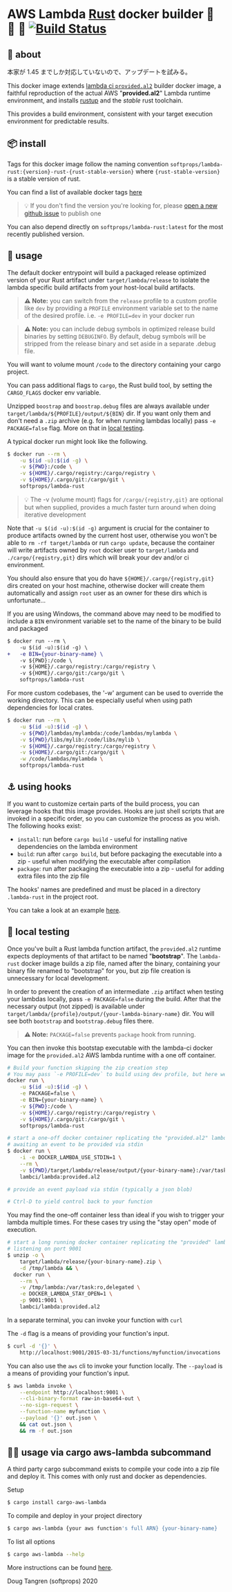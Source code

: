 # AWS Lambda [Rust](https://www.rust-lang.org/) docker builder 🐑 🦀 🐳 [![Build Status](https://github.com/softprops/lambda-rust/workflows/Main/badge.svg)](https://github.com/softprops/lambda-rust/actions)

## 🤔 about

本家が 1.45 までしか対応していないので、アップデートを試みる。

This docker image extends [lambda ci `provided.al2`](https://github.com/lambci/docker-lambda#documentation) builder docker image, a faithful reproduction of the actual AWS "**provided.al2**" Lambda runtime environment,
and installs [rustup](https://rustup.rs/) and the _stable_ rust toolchain.

This provides a build environment, consistent with your target execution environment for predictable results.

## 📦 install

Tags for this docker image follow the naming convention `softprops/lambda-rust:{version}-rust-{rust-stable-version}`
where `{rust-stable-version}` is a stable version of rust.

You can find a list of available docker tags [here](https://hub.docker.com/r/softprops/lambda-rust/tags)

> 💡 If you don't find the version you're looking for, please [open a new github issue](https://github.com/softprops/lambda-rust/issues/new?title=I%27m%20looking%20for%20version%20xxx) to publish one

You can also depend directly on `softprops/lambda-rust:latest` for the most recently published version.

## 🤸 usage

The default docker entrypoint will build a packaged release optimized version of your Rust artifact under `target/lambda/release` to
isolate the lambda specific build artifacts from your host-local build artifacts.

> **⚠️ Note:** you can switch from the `release` profile to a custom profile like `dev` by providing a `PROFILE` environment variable set to the name of the desired profile. i.e. `-e PROFILE=dev` in your docker run

> **⚠️ Note:** you can include debug symbols in optimized release build binaries by setting `DEBUGINFO`. By default, debug symbols will be stripped from the release binary and set aside in a separate .debug file.

You will want to volume mount `/code` to the directory containing your cargo project.

You can pass additional flags to `cargo`, the Rust build tool, by setting the `CARGO_FLAGS` docker env variable.

Unzipped `boostrap` and `boostrap.debug` files are always available
under `target/lambda/${PROFILE}/output/${BIN}` dir. If you want only them and don't
need a `.zip` archive (e.g. for when running lambdas locally) pass `-e PACKAGE=false`
flag. More on that in [local testing](#-local-testing).

A typical docker run might look like the following.

```sh
$ docker run --rm \
    -u $(id -u):$(id -g) \
    -v ${PWD}:/code \
    -v ${HOME}/.cargo/registry:/cargo/registry \
    -v ${HOME}/.cargo/git:/cargo/git \
    softprops/lambda-rust
```

> 💡 The -v (volume mount) flags for `/cargo/{registry,git}` are optional but when supplied, provides a much faster turn around when doing iterative development

Note that `-u $(id -u):$(id -g)` argument is crucial for the container to produce artifacts
owned by the current host user, otherwise you won't be able to `rm -rf target/lambda`
or run `cargo update`, because the container will write artifacts owned by `root` docker user
to `target/lambda` and `./cargo/{registry,git}` dirs which will break your dev and/or ci environment.

You should also ensure that you do have `${HOME}/.cargo/{registry,git}` dirs created
on your host machine, otherwise docker will create them automatically and assign `root` user
as an owner for these dirs which is unfortunate...

If you are using Windows, the command above may need to be modified to include
a `BIN` environment variable set to the name of the binary to be build and packaged

```diff
$ docker run --rm \
    -u $(id -u):$(id -g) \
+   -e BIN={your-binary-name} \
    -v ${PWD}:/code \
    -v ${HOME}/.cargo/registry:/cargo/registry \
    -v ${HOME}/.cargo/git:/cargo/git \
    softprops/lambda-rust
```

For more custom codebases, the '-w' argument can be used to override the working directory.
This can be especially useful when using path dependencies for local crates.

```sh
$ docker run --rm \
    -u $(id -u):$(id -g) \
    -v ${PWD}/lambdas/mylambda:/code/lambdas/mylambda \
    -v ${PWD}/libs/mylib:/code/libs/mylib \
    -v ${HOME}/.cargo/registry:/cargo/registry \
    -v ${HOME}/.cargo/git:/cargo/git \
    -w /code/lambdas/mylambda \
    softprops/lambda-rust
```

## ⚓ using hooks

If you want to customize certain parts of the build process, you can leverage hooks that this image provides.
Hooks are just shell scripts that are invoked in a specific order, so you can customize the process as you wish. The following hooks exist:

- `install`: run before `cargo build` - useful for installing native dependencies on the lambda environment
- `build`: run after `cargo build`, but before packaging the executable into a zip - useful when modifying the executable after compilation
- `package`: run after packaging the executable into a zip - useful for adding extra files into the zip file

The hooks' names are predefined and must be placed in a directory `.lambda-rust` in the project root.

You can take a look at an example [here](./tests/test-func-with-hooks).

## 🔬 local testing

Once you've built a Rust lambda function artifact, the `provided.al2` runtime expects
deployments of that artifact to be named "**bootstrap**". The `lambda-rust` docker image
builds a zip file, named after the binary, containing your binary file renamed to "bootstrap" for you, but zip file creation is unnecessary for local development.

In order to prevent the creation of an intermediate `.zip` artifact when testing your lambdas locally, pass `-e PACKAGE=false` during the build. After that the necessary
output (not zipped) is available under `target/lambda/{profile}/output/{your-lambda-binary-name}` dir.
You will see both `bootstrap` and `bootstrap.debug` files there.

> **⚠️ Note:** `PACKAGE=false` prevents `package` hook from running.

You can then invoke this bootstap executable with the lambda-ci docker image for the `provided.al2` AWS lambda runtime with a one off container.

```sh
# Build your function skipping the zip creation step
# You may pass `-e PROFILE=dev` to build using dev profile, but here we use `release`
docker run \
    -u $(id -u):$(id -g) \
    -e PACKAGE=false \
    -e BIN={your-binary-name} \
    -v ${PWD}:/code \
    -v ${HOME}/.cargo/registry:/cargo/registry \
    -v ${HOME}/.cargo/git:/cargo/git \
    softprops/lambda-rust

# start a one-off docker container replicating the "provided.al2" lambda runtime
# awaiting an event to be provided via stdin
$ docker run \
    -i -e DOCKER_LAMBDA_USE_STDIN=1 \
    --rm \
    -v ${PWD}/target/lambda/release/output/{your-binary-name}:/var/task:ro,delegated \
    lambci/lambda:provided.al2

# provide an event payload via stdin (typically a json blob)

# Ctrl-D to yield control back to your function
```

You may find the one-off container less than ideal if you wish to trigger your lambda multiple times. For these cases try using the "stay open" mode of execution.

```sh
# start a long running docker container replicating the "provided" lambda runtime
# listening on port 9001
$ unzip -o \
    target/lambda/release/{your-binary-name}.zip \
    -d /tmp/lambda && \
  docker run \
    --rm \
    -v /tmp/lambda:/var/task:ro,delegated \
    -e DOCKER_LAMBDA_STAY_OPEN=1 \
    -p 9001:9001 \
    lambci/lambda:provided.al2
```

In a separate terminal, you can invoke your function with `curl`

The `-d` flag is a means of providing your function's input.

```sh
$ curl -d '{}' \
    http://localhost:9001/2015-03-31/functions/myfunction/invocations
```

You can also use the `aws` cli to invoke your function locally. The `--payload` is a means of providing your function's input.

```sh
$ aws lambda invoke \
    --endpoint http://localhost:9001 \
    --cli-binary-format raw-in-base64-out \
    --no-sign-request \
    --function-name myfunction \
    --payload '{}' out.json \
    && cat out.json \
    && rm -f out.json
```

## 🤸🤸 usage via cargo aws-lambda subcommand

A third party cargo subcommand exists to compile your code into a zip file and deploy it. This comes with only
rust and docker as dependencies.

Setup

```sh
$ cargo install cargo-aws-lambda
```

To compile and deploy in your project directory

```sh
$ cargo aws-lambda {your aws function's full ARN} {your-binary-name}
```

To list all options

```sh
$ cargo aws-lambda --help
```

More instructions can be found [here](https://github.com/vvilhonen/cargo-aws-lambda).

Doug Tangren (softprops) 2020
